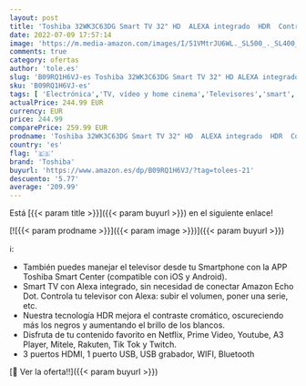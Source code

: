```yaml
---
layout: post
title: 'Toshiba 32WK3C63DG Smart TV 32" HD  ALEXA integrado  HDR  Control voz  SAT  Bluetooth  comp. "Hey Google". Dolby Audio  DTS.'
date: 2022-07-09 17:57:14
image: 'https://m.media-amazon.com/images/I/51VMtrJU6WL._SL500_._SL400_.jpg'
comments: true
category: ofertas
author: 'tole.es'
slug: 'B09RQ1H6VJ-es Toshiba 32WK3C63DG Smart TV 32" HD ALEXA integrado HDR...'
sku: 'B09RQ1H6VJ-es'
tags: [ 'Electrónica','TV, vídeo y home cinema','Televisores','smart','toshiba','tv','🇪🇸', ]
actualPrice: 244.99 EUR
currency: EUR
price: 244.99
comparePrice: 259.99 EUR
prodname: 'Toshiba 32WK3C63DG Smart TV 32" HD  ALEXA integrado  HDR  Control voz  SAT  Bluetooth  comp. "Hey Google". Dolby Audio  DTS.'
country: 'es'
flag: '🇪🇸'
brand: 'Toshiba'
buyurl: 'https://www.amazon.es/dp/B09RQ1H6VJ/?tag=tolees-21'
descuento: '5.77'
average: '209.99'
---
```


Está [{{< param title >}}]({{< param buyurl >}}) en el siguiente enlace!

[![{{< param prodname >}}]({{< param image >}})]({{< param buyurl >}})

ℹ️:

- También puedes manejar el televisor desde tu Smartphone con la APP Toshiba Smart Center (compatible con iOS y Android).
- Smart TV con Alexa integrado, sin necesidad de conectar Amazon Echo Dot. Controla tu televisor con Alexa: subir el volumen, poner una serie, etc.
- Nuestra tecnología HDR mejora el contraste cromático, oscureciendo más los negros y aumentando el brillo de los blancos.
- Disfruta de tu contenido favorito en Netflix, Prime Video, Youtube, A3 Player, Mitele, Rakuten, Tik Tok y Twitch.
- 3 puertos HDMI, 1 puerto USB, USB grabador, WIFI, Bluetooth

[🛒 Ver la oferta!!]({{< param buyurl >}})
